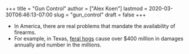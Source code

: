 +++
title = "Gun Control"
author = ["Alex Koen"]
lastmod = 2020-03-30T06:46:13-07:00
slug = "gun_control"
draft = false
+++

-   In America, there are real problems that mandate the availability of firearms.
-   For example, in Texas, [feral hogs](https://www.smithsonianmag.com/science-nature/a-plague-of-pigs-in-texas-73769069/) cause over $400 million in damages annually and number in the millions.
